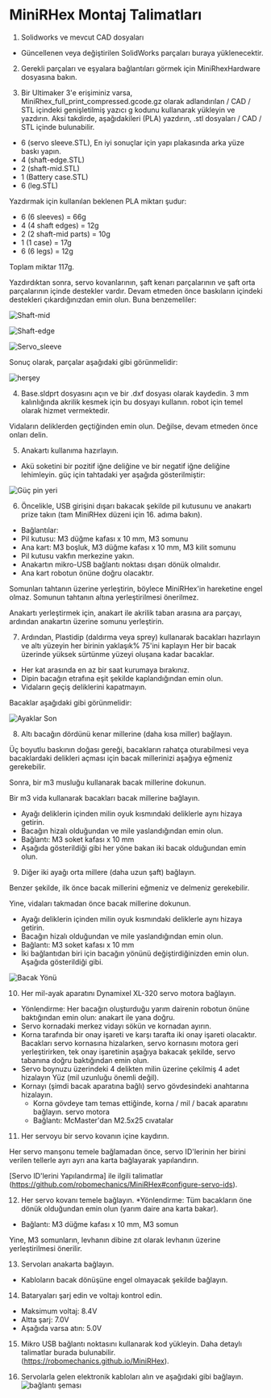 # MiniRHex Montaj Talimatları

1. Solidworks ve mevcut CAD dosyaları
 * Güncellenen veya değiştirilen SolidWorks parçaları buraya yüklenecektir.
  
2. Gerekli parçaları ve eşyalara bağlantıları görmek için MiniRhexHardware dosyasına bakın.
  
3. Bir Ultimaker 3'e erişiminiz varsa, MiniRhex_full_print_compressed.gcode.gz olarak adlandırılan / CAD / STL içindeki genişletilmiş yazıcı g kodunu kullanarak yükleyin ve yazdırın.
   Aksi takdirde, aşağıdakileri (PLA) yazdırın, .stl dosyaları / CAD / STL içinde bulunabilir.
 * 6 (servo sleeve.STL), En iyi sonuçlar için yapı plakasında arka yüze baskı yapın.
 * 4 (shaft-edge.STL)
 * 2 (shaft-mid.STL)
 * 1 (Battery case.STL)
 * 6 (leg.STL)
 
 Yazdırmak için kullanılan beklenen PLA miktarı şudur:
 * 6 (6 sleeves) = 66g
 * 4 (4 shaft edges) = 12g
 * 2 (2 shaft-mid parts) = 10g
 * 1 (1 case) = 17g
 * 6 (6 legs) = 12g
 
Toplam miktar 117g.
 
 Yazdırdıktan sonra, servo kovanlarının, şaft kenarı parçalarının ve şaft orta parçalarının içinde destekler vardır. Devam etmeden önce baskıların içindeki destekleri çıkardığınızdan emin olun. Buna benzemeliler:
 
 ![Shaft-mid](Images/final_mid.jpg)
 
 ![Shaft-edge](Images/final_else.jpg)
 
 ![Servo_sleeve](Images/final_servo_sleeve.jpg)
 
Sonuç olarak, parçalar aşağıdaki gibi görünmelidir:
 
 ![herşey](Images/final_all.png)
  
4. Base.sldprt dosyasını açın ve bir .dxf dosyası olarak kaydedin. 3 mm kalınlığında akrilik kesmek için bu dosyayı kullanın.
robot için temel olarak hizmet vermektedir.

Vidaların deliklerden geçtiğinden emin olun. Değilse, devam etmeden önce onları delin.

5. Anakartı kullanıma hazırlayın.
 * Akü soketini bir pozitif iğne deliğine ve bir negatif iğne deliğine lehimleyin.
  güç için tahtadaki yer aşağıda gösterilmiştir:
  
  ![Güç pin yeri](Images/MiniRHex_powerpins.png)
  
6. Öncelikle, USB girişini dışarı bakacak şekilde pil kutusunu ve anakartı prize takın (tam MiniRHex düzeni için 16. adıma bakın).
 * Bağlantılar:
  * Pil kutusu: M3 düğme kafası x 10 mm, M3 somunu
  * Ana kart: M3 boşluk, M3 düğme kafası x 10 mm, M3 kilit somunu
  * Pil kutusu vakfın merkezine yakın.
  * Anakartın mikro-USB bağlantı noktası dışarı dönük olmalıdır.
  * Ana kart robotun önüne doğru olacaktır.
  
  Somunları tahtanın üzerine yerleştirin, böylece MiniRHex'in hareketine engel olmaz. Somunun tahtanın altına yerleştirilmesi önerilmez.
  
  Anakartı yerleştirmek için, anakart ile akrilik taban arasına ara parçayı, ardından anakartın üzerine somunu yerleştirin.
  
7. Ardından, Plastidip (daldırma veya sprey) kullanarak bacakları hazırlayın ve altı yüzeyin her birinin yaklaşık% 75'ini kaplayın
Her bir bacak üzerinde yüksek sürtünme yüzeyi oluşana kadar bacaklar.
  * Her kat arasında en az bir saat kurumaya bırakınız.
  * Dipin bacağın etrafına eşit şekilde kaplandığından emin olun.
  * Vidaların geçiş deliklerini kapatmayın.
  
  Bacaklar aşağıdaki gibi görünmelidir:
  
  ![Ayaklar Son](Images/final_leg.jpg)
  
8. Altı bacağın dördünü kenar millerine (daha kısa miller) bağlayın.
   
  Üç boyutlu baskının doğası gereği, bacakların rahatça oturabilmesi veya bacaklardaki delikleri açması için bacak millerinizi aşağıya eğmeniz gerekebilir.
   
   Sonra, bir m3 musluğu kullanarak bacak millerine dokunun.
   
   Bir m3 vida kullanarak bacakları bacak millerine bağlayın.

  * Ayağı deliklerin içinden milin oyuk kısmındaki deliklerle aynı hizaya getirin.
  * Bacağın hizalı olduğundan ve mile yaslandığından emin olun.
  * Bağlantı: M3 soket kafası x 10 mm
  * Aşağıda gösterildiği gibi her yöne bakan iki bacak olduğundan emin olun.
  
9. Diğer iki ayağı orta millere (daha uzun şaft) bağlayın.

  Benzer şekilde, ilk önce bacak millerini eğmeniz ve delmeniz gerekebilir.
   
  Yine, vidaları takmadan önce bacak millerine dokunun. 
   
  * Ayağı deliklerin içinden milin oyuk kısmındaki deliklerle aynı hizaya getirin.
  * Bacağın hizalı olduğundan ve mile yaslandığından emin olun.
  * Bağlantı: M3 soket kafası x 10 mm
  * İki bağlantıdan biri için bacağın yönünü değiştirdiğinizden emin olun.
  Aşağıda gösterildiği gibi.
  
  ![Bacak Yönü](Images/minirhex_motor_orientation.JPG)
  
10. Her mil-ayak aparatını Dynamixel XL-320 servo motora bağlayın.
  * Yönlendirme: Her bacağın oluşturduğu yarım dairenin robotun önüne baktığından emin olun:
  anakart ile yana doğru.
  * Servo kornadaki merkez vidayı sökün ve kornadan ayırın.
  * Korna tarafında bir onay işareti ve karşı tarafta iki onay işareti olacaktır. Bacakları servo kornasına hizalarken, servo kornasını motora geri yerleştirirken, tek onay işaretinin aşağıya bakacak şekilde, servo tabanına doğru baktığından emin olun.
  * Servo boynuzu üzerindeki 4 delikten milin üzerine çekilmiş 4 adet hizalayın
  Yüz (mil uzunluğu önemli değil).
  * Kornayı (şimdi bacak aparatına bağlı) servo gövdesindeki anahtarına hizalayın.
    * Korna gövdeye tam temas ettiğinde, korna / mil / bacak aparatını bağlayın.
    servo motora
    * Bağlantı: McMaster'dan M2.5x25 cıvatalar

11. Her servoyu bir servo kovanın içine kaydırın.

Her servo manşonu temele bağlamadan önce, servo ID'lerinin her birini verilen tellerle ayrı ayrı ana karta bağlayarak yapılandırın. 

[Servo ID'lerini Yapılandırma] ile ilgili talimatlar (https://github.com/robomechanics/MiniRHex#configure-servo-ids).

12. Her servo kovanı temele bağlayın.
  *Yönlendirme: Tüm bacakların öne dönük olduğundan emin olun (yarım daire ana karta bakar).
  * Bağlantı: M3 düğme kafası x 10 mm, M3 somun
  
  Yine, M3 somunların, levhanın dibine zıt olarak levhanın üzerine yerleştirilmesi önerilir.
  
13. Servoları anakarta bağlayın.
  * Kabloların bacak dönüşüne engel olmayacak şekilde bağlayın.
14. Bataryaları şarj edin ve voltajı kontrol edin.
  * Maksimum voltaj:  8.4V
  * Altta şarj:  7.0V
  * Aşağıda varsa atın: 5.0V

15. Mikro USB bağlantı noktasını kullanarak kod yükleyin. Daha detaylı talimatlar burada bulunabilir. (https://robomechanics.github.io/MiniRHex).

16. Servolarla gelen elektronik kabloları alın ve aşağıdaki gibi bağlayın.
![bağlantı şeması](Images/MiniRHex_wiring_diagram.png)
 
 
